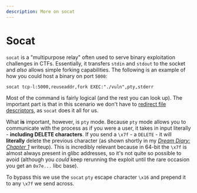 ```yaml
---
description: More on socat
---
```


# Socat

`socat` is a "multipurpose relay" often used to serve binary exploitation challenges in CTFs. Essentially, it transfers `stdin` and `stdout` to the socket and _also_ allows simple forking capabilities. The following is an example of how you could host a binary on port `5000`:

```text
socat tcp-l:5000,reuseaddr,fork EXEC:"./vuln",pty,stderr
```

Most of the command is fairly logical \(and the rest you can look up\). The important part is that in this scenario we don't have to [redirect file descriptors](./), as `socat` does it all for us.

What **is** important, however, is `pty` mode. Because `pty` mode allows you to communicate with the process as if you were a user, it takes in input literally - **including DELETE characters**. If you send a `\x7f` - a `DELETE` - it will **literally** delete the previous character \(as shown shortly in my [_Dream Diary: Chapter 1_](https://ir0nstone.gitbook.io/hackthebox/challenges/dream-diary-chapter-1/unlink-exploit#moving-to-remote) writeup\). This is incredibly relevant because in 64-bit the `\x7f` is almost always present in glibc addresses, so it's not quite so possible to avoid \(although you _could_ keep rerunning the exploit until the rare occasion you get an `0x7e...` libc base\).

To bypass this we use the `socat` `pty` escape character `\x16` and prepend it to any `\x7f` we send across.

